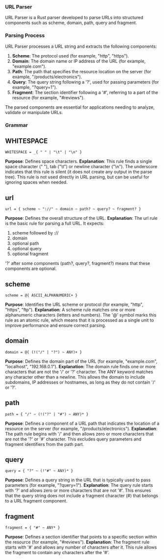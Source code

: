 ### URL Parser

URL Parser is a Rust parser developed to parse URLs into structured components such as scheme, domain, path, query and fragment.

### Parsing Process

URL Parser processes a URL string and extracts the following components:

1. **Scheme**: The protocol used (for example, "http", "https").
2. **Domain**: The domain name or IP address of the URL (for example, "example.com").
3. **Path**: The path that specifies the resource location on the server (for example, "/products/electronics").
4. **Query**: The query string following a '?', used for passing parameters (for example, "?query=1").
5. **Fragment**: The section identifier following a '#', referring to a part of the resource (for example, "#reviews").

The parsed components are essential for applications needing to analyze, validate or manipulate URLs.

### Grammar

## WHITESPACE

```
WHITESPACE = _{ " " | "\t" | "\n" }
```

**Purpose**: Defines space characters.
**Explanation**: This rule finds a single space character (" "), tab ("\t") or newline character ("\n"). The underscore indicates that this rule is silent (it does not create any output in the parse tree). This rule is not used directly in URL parsing, but can be useful for ignoring spaces when needed.

## url

```
url = { scheme ~ "://" ~ domain ~ path? ~ query? ~ fragment? }
```

**Purpose**: Defines the overall structure of the URL.
**Explanation**: The url rule is the basic rule for parsing a full URL. It expects:

1. scheme followed by ://
2. domain
3. optional path
4. optional query
5. optional fragment

'?' after some components (path?, query?, fragment?) means that these components are optional.

## scheme

```
scheme = @{ ASCII_ALPHANUMERIC+ }
```

**Purpose**: Identifies the URL scheme or protocol (for example, "http", "https", "ftp").
**Explanation**: A scheme rule matches one or more alphanumeric characters (letters and numbers). The '@' symbol marks this rule as an atomic rule, which means that it is processed as a single unit to improve performance and ensure correct parsing.

## domain

```
domain = @{ (!("/" | "?") ~ ANY)+ }
```

**Purpose**: Defines the domain part of the URL (for example, "example.com", "localhost", "192.168.0.1").
**Explanation**: The domain rule finds one or more characters that are not the '/' or '?' character. The ANY keyword matches any character other than a newline. This allows the domain to include subdomains, IP addresses or hostnames, as long as they do not contain '/' or '?'.

## path

```
path = { "/" ~ (!("?" | "#") ~ ANY)* }
```

**Purpose**: Defines a component of a URL path that indicates the location of a resource on the server (for example, "/products/electronics").
**Explanation**: The path rule begins with '/' and then allows zero or more characters that are not the '?' or '#' character. This excludes query parameters and fragment identifiers from the path part.

## query

```
query = { "?" ~ (!"#" ~ ANY)* }
```

**Purpose**: Defines a query string in the URL that is typically used to pass parameters (for example, "?query=1").
**Explanation**: The query rule starts with '?' and allows zero or more characters that are not '#'. This ensures that the query string does not include a fragment character (#) that belongs to a URL fragment component.

## fragment

```
fragment = { "#" ~ ANY* }
```

**Purpose**: Defines a section identifier that points to a specific section within the resource (for example, "#reviews").
**Explanation**: The fragment rule starts with '#' and allows any number of characters after it. This rule allows the fragment to contain any characters after the '#'.
